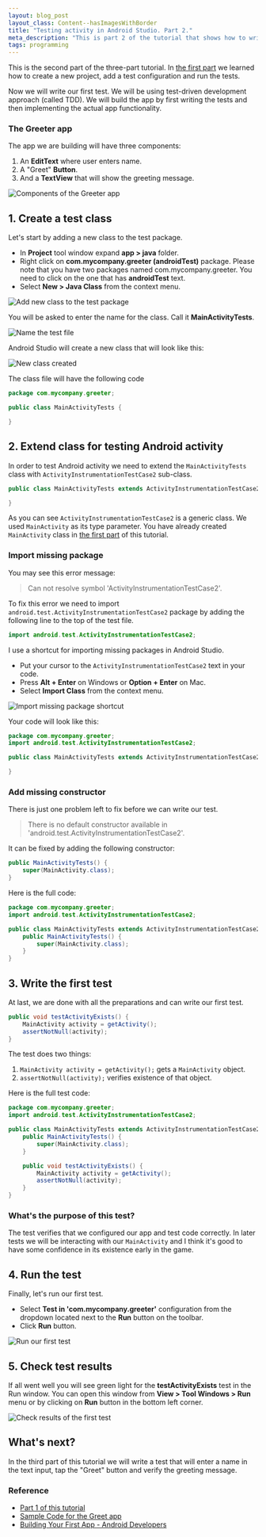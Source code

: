 ```yaml
---
layout: blog_post
layout_class: Content--hasImagesWithBorder
title: "Testing activity in Android Studio. Part 2."
meta_description: "This is part 2 of the tutorial that shows how to write tests for Android activity in Android Studio."
tags: programming
---
```


This is the second part of the three-part tutorial. In [the first part](/blog/testing-activity-in-android-studio-tutorial-part-1/) we learned how to create a new project, add a test configuration and run the tests.

Now we will write our first test. We will be using test-driven development approach (called TDD). We will build the app by first writing the tests and then implementing the actual app functionality.

### The Greeter app

The app we are building will have three components:

1. An **EditText** where user enters name.
1. A "Greet" **Button**.
1. And a **TextView** that will show the greeting message.

![Components of the Greeter app](/image/blog/2015-04-04-testing-activity-in-android-studio-tutorial-part-2/0000_greeter_app_components.png)






## 1. Create a test class

Let's start by adding a new class to the test package.

* In **Project** tool window expand **app > java** folder.
* Right click on **com.mycompany.greeter (androidTest)** package. Please note that you have two packages named com.mycompany.greeter. You need to click on the one that has **androidTest** text.
* Select **New > Java Class** from the context menu.

![Add new class to the test package](/image/blog/2015-04-04-testing-activity-in-android-studio-tutorial-part-2/0100_adding_new_class_to_test_package.png)

You will be asked to enter the name for the class. Call it **MainActivityTests**.

![Name the test file](/image/blog/2015-04-04-testing-activity-in-android-studio-tutorial-part-2/0110_name_the_test_class.png)

Android Studio will create a new class that will look like this:

![New class created](/image/blog/2015-04-04-testing-activity-in-android-studio-tutorial-part-2/0120_test_class_created.png)

The class file will have the following code

```Java
package com.mycompany.greeter;

public class MainActivityTests {

}
```





## 2. Extend class for testing Android activity

In order to test Android activity we need to extend the `MainActivityTests` class with `ActivityInstrumentationTestCase2` sub-class.

```Java
public class MainActivityTests extends ActivityInstrumentationTestCase2<MainActivity> {

}
```

As you can see `ActivityInstrumentationTestCase2` is a generic class. We used `MainActivity` as its type parameter. You have already created `MainActivity` class in [the first part](/blog/testing-activity-in-android-studio-tutorial-part-1/) of this tutorial.

### Import missing package

You may see this error message:

> Can not resolve symbol 'ActivityInstrumentationTestCase2'.

To fix this error we need to import `android.test.ActivityInstrumentationTestCase2` package by adding the following line
to the top of the test file.

```Java
import android.test.ActivityInstrumentationTestCase2;
```

I use a shortcut for importing missing packages in Android Studio.

* Put your cursor to the `ActivityInstrumentationTestCase2` text in your code.
* Press **Alt + Enter** on Windows or **Option + Enter** on Mac.
* Select **Import Class** from the context menu.

![Import missing package shortcut](/image/blog/2015-04-04-testing-activity-in-android-studio-tutorial-part-2/0200_import_activity_instrumentation_test_case_2.png)

Your code will look like this:

```Java
package com.mycompany.greeter;
import android.test.ActivityInstrumentationTestCase2;

public class MainActivityTests extends ActivityInstrumentationTestCase2<MainActivity> {

}
```

### Add missing constructor

There is just one problem left to fix before we can write our test.

> There is no default constructor available in 'android.test.ActivityInstrumentationTestCase2'.

It can be fixed by adding the following constructor:

```Java
public MainActivityTests() {
    super(MainActivity.class);
}
```

Here is the full code:

```Java
package com.mycompany.greeter;
import android.test.ActivityInstrumentationTestCase2;

public class MainActivityTests extends ActivityInstrumentationTestCase2<MainActivity> {
    public MainActivityTests() {
        super(MainActivity.class);
    }
}
```





## 3. Write the first test

At last, we are done with all the preparations and can write our first test.

```Java
public void testActivityExists() {
    MainActivity activity = getActivity();
    assertNotNull(activity);
}
```

The test does two things:

1. `MainActivity activity = getActivity();` gets a `MainActivity` object.
1. `assertNotNull(activity);` verifies existence of that object.

Here is the full test code:

```Java
package com.mycompany.greeter;
import android.test.ActivityInstrumentationTestCase2;

public class MainActivityTests extends ActivityInstrumentationTestCase2<MainActivity> {
    public MainActivityTests() {
        super(MainActivity.class);
    }

    public void testActivityExists() {
        MainActivity activity = getActivity();
        assertNotNull(activity);
    }
}
```

### What's the purpose of this test?

The test verifies that we configured our app and test code correctly. In later tests we will be interacting with our `MainActivity` and I think it's good to have some confidence in its existence early in the game.





## 4. Run the test

Finally, let's run our first test.

* Select **Test in 'com.mycompany.greeter'** configuration from the dropdown located next to the **Run** button on the toolbar.
* Click **Run** button.

![Run our first test](/image/blog/2015-04-04-testing-activity-in-android-studio-tutorial-part-2/0400_run_test.png)

## 5. Check test results

If all went well you will see green light for the **testActivityExists** test in the Run window. You can open this window from **View > Tool Windows > Run** menu or by clicking on **Run** button in the bottom left corner.

![Check results of the first test](/image/blog/2015-04-04-testing-activity-in-android-studio-tutorial-part-2/0500_check_test_results.png)







## What's next?

In the third part of this tutorial we will write a test that will enter a name in the text input, tap the "Greet" button and verify the greeting message.




### Reference

* [Part 1 of this tutorial](/blog/testing-activity-in-android-studio-tutorial-part-1/)
* [Sample Code for the Greet app](https://github.com/evgenyneu/greeter-android)
* [Building Your First App - Android Developers](https://developer.android.com/training/basics/firstapp/index.html)












